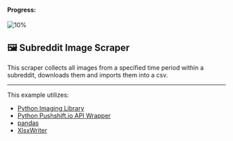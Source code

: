 #### Progress: 
![10%](https://progress-bar.dev/10/?width=400)

## 🖼️ Subreddit Image Scraper

This scraper collects all images from a specified time period within a subreddit, downloads them and imports them into a csv.

---

This example utilizes:

* [Python Imaging Library](http://www.pythonware.com/products/pil/)
* [Python Pushshift.io API Wrapper](https://github.com/dmarx/psaw)
* [pandas](https://pandas.pydata.org/)
* [XlsxWriter](https://github.com/jmcnamara/XlsxWriter)